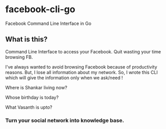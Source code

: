 # facebook-cli-go
Facebook Command Line Interface in Go

## What is this?
Command Line Interface to access your Facebook. Quit wasting your time browsing FB. 

I've always wanted to avoid browsing Facebook because of productivity reasons. But, I lose all information about my network. So, I wrote this CLI which will give the information only when we ask/need ! 

Where is Shankar living now?

Whose birthday is today?

What Vasanth is upto?

### Turn your social network into knowledge base.
